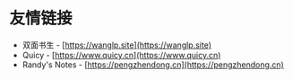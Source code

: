 # 友情链接

 - 双面书生 - [https://wanglp.site](https://wanglp.site)
 - Quicy - [https://www.quicy.cn](https://www.quicy.cn)
 - Randy's Notes - [https://pengzhendong.cn](https://pengzhendong.cn)